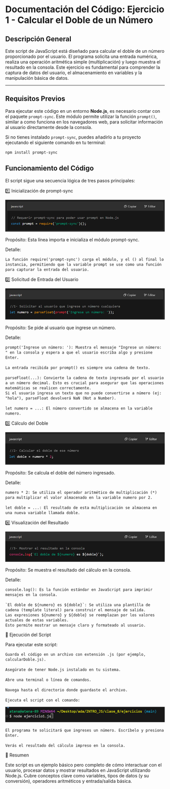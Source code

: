 # Documentación del Código: Ejercicio 1 - Calcular el Doble de un Número

## Descripción General

Este script de JavaScript está diseñado para calcular el doble de un número proporcionado por el usuario. El programa solicita una entrada numérica, realiza una operación aritmética simple (multiplicación) y luego muestra el resultado en la consola. Este ejercicio es fundamental para comprender la captura de datos del usuario, el almacenamiento en variables y la manipulación básica de datos.

---

## Requisitos Previos

Para ejecutar este código en un entorno **Node.js**, es necesario contar con el paquete `prompt-sync`. Este módulo permite utilizar la función `prompt()`, similar a como funciona en los navegadores web, para solicitar información al usuario directamente desde la consola.

Si no tienes instalado `prompt-sync`, puedes añadirlo a tu proyecto ejecutando el siguiente comando en tu terminal:

```bash
npm install prompt-sync
```

## Funcionamiento del Código

El script sigue una secuencia lógica de tres pasos principales:

1️⃣ Inicialización de prompt-sync

![alt text](imagenes/1-prompt-sync.png)

Propósito: Esta línea importa e inicializa el módulo prompt-sync.

Detalle: 

    La función require('prompt-sync') carga el módulo, y el () al final lo instancia, permitiendo que la variable prompt se use como una función para capturar la entrada del usuario.

2️⃣ Solicitud de Entrada del Usuario

![alt text](imagenes/2-entrada.png)

Propósito: Se pide al usuario que ingrese un número.

Detalle: 
    
    prompt('Ingrese un número: '): Muestra el mensaje "Ingrese un número: " en la consola y espera a que el usuario escriba algo y presione Enter.

    La entrada recibida por prompt() es siempre una cadena de texto.

    parseFloat(...): Convierte la cadena de texto ingresada por el usuario a un número decimal. Esto es crucial para asegurar que las operaciones matemáticas se realicen correctamente.
    Si el usuario ingresa un texto que no puede convertirse a número (ej: "hola"), parseFloat devolverá NaN (Not a Number).

    let numero = ...: El número convertido se almacena en la variable numero.

3️⃣ Cálculo del Doble

![alt text](imagenes/3-calculo.png)

Propósito: Se calcula el doble del número ingresado.

Detalle:

    numero * 2: Se utiliza el operador aritmético de multiplicación (*) para multiplicar el valor almacenado en la variable numero por 2.

    let doble = ...: El resultado de esta multiplicación se almacena en una nueva variable llamada doble.

4️⃣ Visualización del Resultado

![alt text](imagenes/4-visualizacion.png)

Propósito: Se muestra el resultado del cálculo en la consola.

Detalle:

    console.log(): Es la función estándar en JavaScript para imprimir mensajes en la consola.

    `El doble de ${numero} es ${doble}`: Se utiliza una plantilla de cadena (template literal) para construir el mensaje de salida.
    Las expresiones ${numero} y ${doble} se reemplazan por los valores actuales de estas variables.
    Esto permite mostrar un mensaje claro y formateado al usuario.

🚀 Ejecución del Script

Para ejecutar este script:

    Guarda el código en un archivo con extensión .js (por ejemplo, calcularDoble.js).

    Asegúrate de tener Node.js instalado en tu sistema.

    Abre una terminal o línea de comandos.

    Navega hasta el directorio donde guardaste el archivo.

    Ejecuta el script con el comando:

![alt text](imagenes/5-ejecucion.png)

    El programa te solicitará que ingreses un número. Escríbelo y presiona Enter.

    Verás el resultado del cálculo impreso en la consola.

🏁 Resumen

Este script es un ejemplo básico pero completo de cómo interactuar con el usuario, procesar datos y mostrar resultados en JavaScript utilizando Node.js.
Cubre conceptos clave como variables, tipos de datos (y su conversión), operadores aritméticos y entrada/salida básica.